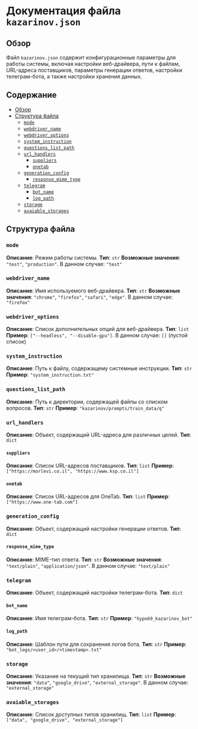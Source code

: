 # Документация файла `kazarinov.json`

## Обзор

Файл `kazarinov.json` содержит конфигурационные параметры для работы системы, включая настройки веб-драйвера, пути к файлам, URL-адреса поставщиков, параметры генерации ответов, настройки телеграм-бота, а также настройки хранения данных.

## Содержание

- [Обзор](#обзор)
- [Структура файла](#структура-файла)
    - [`mode`](#mode)
    - [`webdriver_name`](#webdriver_name)
    - [`webdriver_options`](#webdriver_options)
    - [`system_instruction`](#system_instruction)
    - [`questions_list_path`](#questions_list_path)
    - [`url_handlers`](#url_handlers)
        - [`suppliers`](#suppliers)
        - [`onetab`](#onetab)
    - [`generation_config`](#generation_config)
        - [`response_mime_type`](#response_mime_type)
    - [`telegram`](#telegram)
        - [`bot_name`](#bot_name)
        - [`log_path`](#log_path)
    - [`storage`](#storage)
    - [`avaiable_storages`](#avaiable_storages)

## Структура файла

### `mode`

**Описание**: Режим работы системы.
**Тип**: `str`
**Возможные значения**: `"test"`, `"production"`.
В данном случае: `"test"`

### `webdriver_name`

**Описание**: Имя используемого веб-драйвера.
**Тип**: `str`
**Возможные значения**: `"chrome"`, `"firefox"`, `"safari"`, `"edge"`.
В данном случае: `"firefox"`

### `webdriver_options`

**Описание**: Список дополнительных опций для веб-драйвера.
**Тип**: `list`
**Пример**: `["--headless", "--disable-gpu"]`.
В данном случае: `[]` (пустой список)

### `system_instruction`

**Описание**: Путь к файлу, содержащему системные инструкции.
**Тип**: `str`
**Пример**: `"system_instruction.txt"`

### `questions_list_path`

**Описание**: Путь к директории, содержащей файлы со списком вопросов.
**Тип**: `str`
**Пример**: `"kazarinov/prompts/train_data/q"`

### `url_handlers`

**Описание**: Объект, содержащий URL-адреса для различных целей.
**Тип**: `dict`
#### `suppliers`

**Описание**: Список URL-адресов поставщиков.
**Тип**: `list`
**Пример**: `["https://morlevi.co.il", "https://www.ksp.co.il"]`

#### `onetab`

**Описание**: Список URL-адресов для OneTab.
**Тип**: `list`
**Пример**: `["https://www.one-tab.com"]`

### `generation_config`

**Описание**: Объект, содержащий настройки генерации ответов.
**Тип**: `dict`
#### `response_mime_type`

**Описание**: MIME-тип ответа.
**Тип**: `str`
**Возможные значения**: `"text/plain"`, `"application/json"`.
В данном случае: `"text/plain"`

### `telegram`

**Описание**: Объект, содержащий настройки телеграм-бота.
**Тип**: `dict`

#### `bot_name`

**Описание**: Имя телеграм-бота.
**Тип**: `str`
**Пример**: `"hypo69_kazarinov_bot"`

#### `log_path`

**Описание**: Шаблон пути для сохранения логов бота.
**Тип**: `str`
**Пример**: `"bot_logs/<user_id>/<timestamp>.txt"`

### `storage`

**Описание**: Указание на текущий тип хранилища.
**Тип**: `str`
**Возможные значения**: `"data"`, `"google_drive"`, `"external_storage"`.
В данном случае: `"external_storage"`

### `avaiable_storages`

**Описание**: Список доступных типов хранилищ.
**Тип**: `list`
**Пример**: `["data", "google_drive", "external_storage"]`